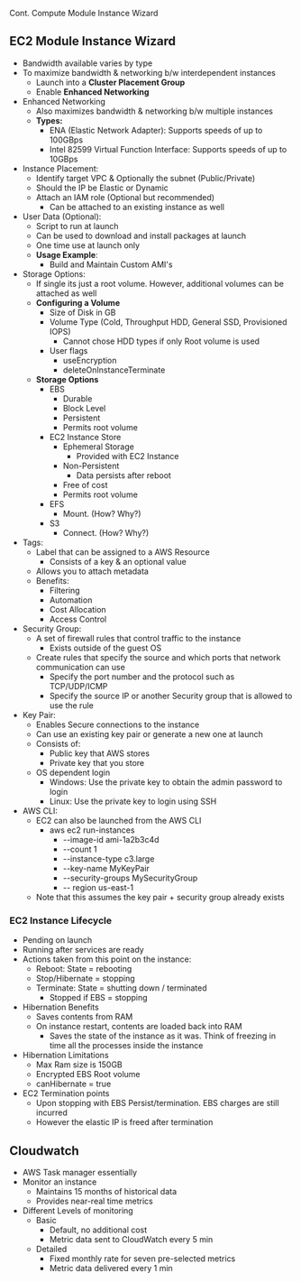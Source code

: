 Cont. Compute Module Instance Wizard

## EC2 Module Instance Wizard
- Bandwidth available varies by type
- To maximize bandwidth & networking b/w interdependent instances
	- Launch into a **Cluster Placement Group**
	- Enable **Enhanced Networking**
- Enhanced Networking
	- Also maximizes bandwidth & networking b/w multiple instances
	- **Types:**
		- ENA (Elastic Network Adapter): Supports speeds of up to 100GBps
		- Intel 82599 Virtual Function Interface: Supports speeds of up to 10GBps
- Instance Placement:
	- Identify target VPC & Optionally the subnet (Public/Private)
	- Should the IP be Elastic or Dynamic
	- Attach an IAM role (Optional but recommended)
		- Can be attached to an existing instance as well
- User Data (Optional):
	- Script to run at launch
	- Can be used to download and install packages at launch
	- One time use at launch only
	- **Usage Example**: 
		- Build and Maintain Custom AMI's 
- Storage Options:
	- If single its just a root volume. However, additional volumes can be attached as well
	- **Configuring a Volume**
		- Size of Disk in GB
		- Volume Type (Cold, Throughput HDD, General SSD, Provisioned IOPS)
			- Cannot chose HDD types if only Root volume is used
		- User flags
			- useEncryption
			- deleteOnInstanceTerminate
	- **Storage Options**
		- EBS
			- Durable
			- Block Level
			- Persistent
			- Permits root volume
		- EC2 Instance Store
			- Ephemeral Storage
				- Provided with EC2 Instance
			- Non-Persistent
				- Data persists after reboot
			- Free of cost
			- Permits root volume
		- EFS
			- Mount. (How? Why?)
		- S3
			- Connect. (How? Why?)
- Tags:
	- Label that can be assigned to a AWS Resource
		- Consists of a key & an optional value
	- Allows you to attach metadata
	- Benefits:
		- Filtering
		- Automation
		- Cost Allocation
		- Access Control
- Security Group:
	- A set of firewall rules that control traffic to the instance
		- Exists outside of the guest OS
	- Create rules that specify the source and which ports that network communication can use
		- Specify the port number and the protocol such as TCP/UDP/ICMP
		- Specify the source IP or another Security group that is allowed to use the rule
- Key Pair:
	- Enables Secure connections to the instance
	- Can use an existing key pair or generate a new one at launch
	- Consists of:
		- Public key that AWS stores
		- Private key that you store
	- OS dependent login
		- Windows: Use the private key to obtain the admin password to login 
		- Linux: Use the private key to login using SSH
- AWS CLI:
	- EC2 can also be launched from the AWS CLI 
		- aws ec2 run-instances 
			- --image-id ami-1a2b3c4d 
			- --count 1 
			- --instance-type c3.large
			- --key-name MyKeyPair 
			- --security-groups MySecurityGroup 
			- -- region us-east-1
	- Note that this assumes the key pair + security group already exists

### EC2 Instance Lifecycle
- Pending on launch
- Running after services are ready
- Actions taken from this point on the instance:
	- Reboot: State = rebooting
	- Stop/Hibernate = stopping
	- Terminate: State = shutting down / terminated
		- Stopped if EBS = stopping
- Hibernation Benefits
	- Saves contents from RAM
	- On instance restart, contents are loaded back into RAM
		- Saves the state of the instance as it was. Think of freezing in time all the processes inside the instance 
- Hibernation Limitations
	- Max Ram size is 150GB
	- Encrypted EBS Root volume
	- canHibernate = true
- EC2 Termination points
	- Upon stopping with EBS Persist/termination. EBS charges are still incurred
	- However the elastic IP is freed after termination

## Cloudwatch
- AWS Task manager essentially
- Monitor an instance
	- Maintains 15 months of historical data
	- Provides near-real time metrics
- Different Levels of monitoring
	- Basic 
		- Default, no additional cost
		- Metric data sent to CloudWatch every 5 min
	- Detailed
		- Fixed monthly rate for seven pre-selected metrics
		- Metric data delivered every 1 min